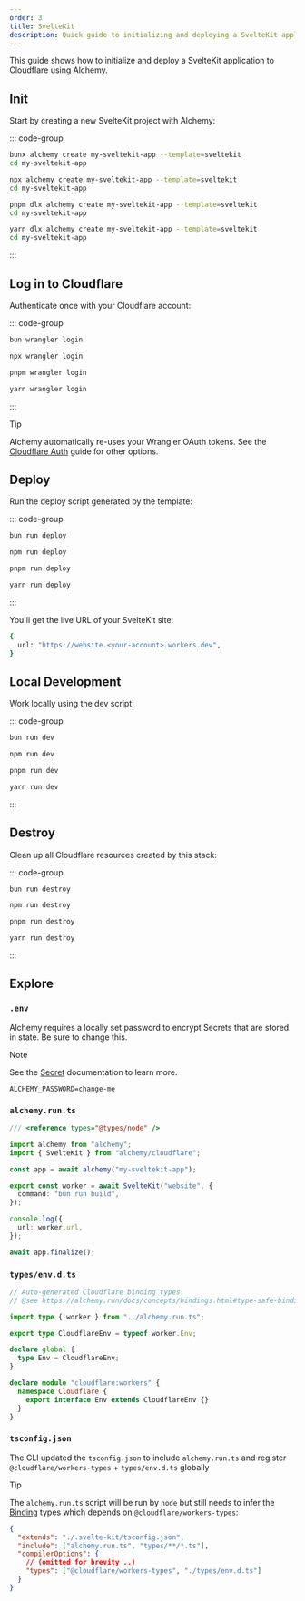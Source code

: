 ```yaml
---
order: 3
title: SvelteKit
description: Quick guide to initializing and deploying a SvelteKit application to Cloudflare Workers using Alchemy.
---
```


This guide shows how to initialize and deploy a SvelteKit application to Cloudflare using Alchemy.

## Init

Start by creating a new SvelteKit project with Alchemy:

::: code-group

```sh [bun]
bunx alchemy create my-sveltekit-app --template=sveltekit
cd my-sveltekit-app
```

```sh [npm]
npx alchemy create my-sveltekit-app --template=sveltekit
cd my-sveltekit-app
```

```sh [pnpm]
pnpm dlx alchemy create my-sveltekit-app --template=sveltekit
cd my-sveltekit-app
```

```sh [yarn]
yarn dlx alchemy create my-sveltekit-app --template=sveltekit
cd my-sveltekit-app
```

:::

## Log in to Cloudflare

Authenticate once with your Cloudflare account:

::: code-group

```sh [bun]
bun wrangler login
```

```sh [npm]
npx wrangler login
```

```sh [pnpm]
pnpm wrangler login
```

```sh [yarn]
yarn wrangler login
```

:::

> [!TIP]
> Alchemy automatically re-uses your Wrangler OAuth tokens. See the [Cloudflare Auth](../guides/cloudflare-auth.md) guide for other options.

## Deploy

Run the deploy script generated by the template:

::: code-group

```sh [bun]
bun run deploy
```

```sh [npm]
npm run deploy
```

```sh [pnpm]
pnpm run deploy
```

```sh [yarn]
yarn run deploy
```

:::

You'll get the live URL of your SvelteKit site:

```sh
{
  url: "https://website.<your-account>.workers.dev",
}
```

## Local Development

Work locally using the dev script:

::: code-group

```sh [bun]
bun run dev
```

```sh [npm]
npm run dev
```

```sh [pnpm]
pnpm run dev
```

```sh [yarn]
yarn run dev
```

:::

## Destroy

Clean up all Cloudflare resources created by this stack:

::: code-group

```sh [bun]
bun run destroy
```

```sh [npm]
npm run destroy
```

```sh [pnpm]
pnpm run destroy
```

```sh [yarn]
yarn run destroy
```

:::

## Explore

### `.env`

Alchemy requires a locally set password to encrypt Secrets that are stored in state. Be sure to change this.

> [!NOTE]
> See the [Secret](../concepts/secret.md) documentation to learn more.

```
ALCHEMY_PASSWORD=change-me
```

### `alchemy.run.ts`

```typescript
/// <reference types="@types/node" />

import alchemy from "alchemy";
import { SvelteKit } from "alchemy/cloudflare";

const app = await alchemy("my-sveltekit-app");

export const worker = await SvelteKit("website", {
  command: "bun run build",
});

console.log({
  url: worker.url,
});

await app.finalize();
```

### `types/env.d.ts`

```typescript
// Auto-generated Cloudflare binding types.
// @see https://alchemy.run/docs/concepts/bindings.html#type-safe-bindings

import type { worker } from "../alchemy.run.ts";

export type CloudflareEnv = typeof worker.Env;

declare global {
  type Env = CloudflareEnv;
}

declare module "cloudflare:workers" {
  namespace Cloudflare {
    export interface Env extends CloudflareEnv {}
  }
}
```

### `tsconfig.json`

The CLI updated the `tsconfig.json` to include `alchemy.run.ts` and register `@cloudflare/workers-types` + `types/env.d.ts` globally

> [!TIP]
> The `alchemy.run.ts` script will be run by `node` but still needs to infer the [Binding](../concepts/bindings.md) types which depends on `@cloudflare/workers-types`:

```json
{
  "extends": "./.svelte-kit/tsconfig.json",
  "include": ["alchemy.run.ts", "types/**/*.ts"],
  "compilerOptions": {
    // (omitted for brevity ..)
    "types": ["@cloudflare/workers-types", "./types/env.d.ts"]
  }
}
```

